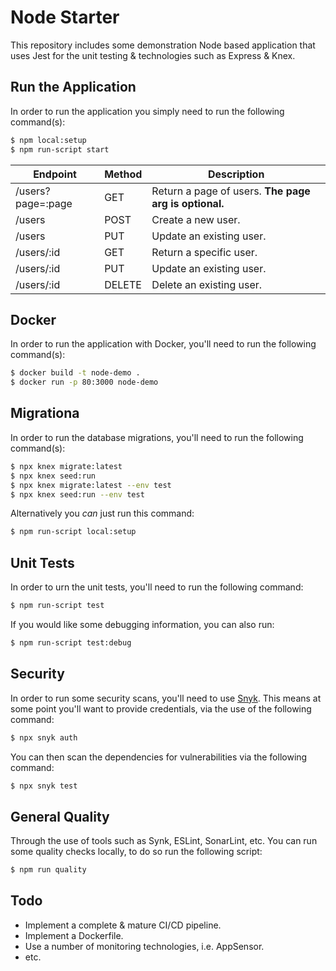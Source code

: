 # Node Starter

This repository includes some demonstration Node based application that
uses Jest for the unit testing & technologies such as Express & Knex.

## Run the Application

In order to run the application you simply need to run the following command(s):

```bash
$ npm local:setup
$ npm run-script start
```

| Endpoint          | Method | Description                                           |
| ----------------- | ------ | ----------------------------------------------------- |
| /users?page=:page | GET    | Return a page of users. **The page arg is optional.** |
| /users            | POST   | Create a new user.                                    |
| /users            | PUT    | Update an existing user.                              |
| /users/:id        | GET    | Return a specific user.                               |
| /users/:id        | PUT    | Update an existing user.                              |
| /users/:id        | DELETE | Delete an existing user.                              |

## Docker

In order to run the application with Docker, you'll need to run the following command(s):

```bash
$ docker build -t node-demo .
$ docker run -p 80:3000 node-demo
```

## Migrationa

In order to run the database migrations, you'll need to run the following command(s):

```bash
$ npx knex migrate:latest
$ npx knex seed:run
$ npx knex migrate:latest --env test
$ npx knex seed:run --env test
```

Alternatively you _can_ just run this command:

```bash
$ npm run-script local:setup
```

## Unit Tests

In order to urn the unit tests, you'll need to run the following command:

```bash
$ npm run-script test
```

If you would like some debugging information, you can also run:

```bash
$ npm run-script test:debug
```

## Security

In order to run some security scans, you'll need to use [Snyk](https://snyk.io/).
This means at some point you'll want to provide credentials, via the use of the following
command:

```bash
$ npx snyk auth
```

You can then scan the dependencies for vulnerabilities via the following command:

```bash
$ npx snyk test
```

## General Quality

Through the use of tools such as Synk, ESLint, SonarLint, etc. You can run some quality
checks locally, to do so run the following script:

```bash
$ npm run quality
```

## Todo

- Implement a complete & mature CI/CD pipeline.
- Implement a Dockerfile.
- Use a number of monitoring technologies, i.e. AppSensor.
- etc.

